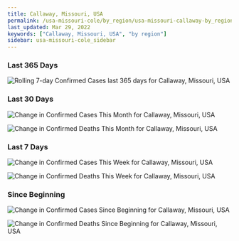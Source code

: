 ```yaml
---
title: Callaway, Missouri, USA
permalink: /usa-missouri-cole/by_region/usa-missouri-callaway-by_region.html
last_updated: Mar 29, 2022
keywords: ["Callaway, Missouri, USA", "by region"]
sidebar: usa-missouri-cole_sidebar
---
```


<h3>Last 365 Days</h3>

![Rolling 7-day Confirmed Cases last 365 days for Callaway, Missouri, USA](/covid_tracker/images/graphs/usa-missouri-callaway-weekly_totals_graph.png)

<h3>Last 30 Days</h3>

![Change in Confirmed Cases This Month for Callaway, Missouri, USA](/covid_tracker/images/graphs/usa-missouri-callaway-delta_confirmed-30_days_graph.png)

![Change in Confirmed Deaths This Month for Callaway, Missouri, USA](/covid_tracker/images/graphs/usa-missouri-callaway-delta_deaths-30_days_graph.png)

<h3>Last 7 Days</h3>

![Change in Confirmed Cases This Week for Callaway, Missouri, USA](/covid_tracker/images/graphs/usa-missouri-callaway-delta_confirmed-7_days_graph.png)

![Change in Confirmed Deaths This Week for Callaway, Missouri, USA](/covid_tracker/images/graphs/usa-missouri-callaway-delta_deaths-7_days_graph.png)

<h3>Since Beginning</h3>

![Change in Confirmed Cases Since Beginning for Callaway, Missouri, USA](/covid_tracker/images/graphs/usa-missouri-callaway-delta_confirmed-since_beginning_graph.png)

![Change in Confirmed Deaths Since Beginning for Callaway, Missouri, USA](/covid_tracker/images/graphs/usa-missouri-callaway-delta_deaths-since_beginning_graph.png)
